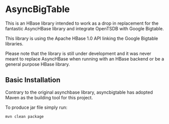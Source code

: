 # AsyncBigTable 

This is an HBase library intended to work as a drop in replacement for the
fantastic AsyncHBase library and integrate OpenTSDB with Google Bigtable.

This library is using the Apache HBase 1.0 API linking the Google Bigtable
libraries.

Please note that the library is still under development and it was never meant
to replace AsyncHBase when running with an HBase backend or be a general
purpose HBase library.


## Basic Installation

Contrary to the original asynchbase library, asyncbigtable has adopted Maven
as the building tool for this project.

To produce jar file simply run:

    mvn clean package



